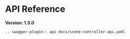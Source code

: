 # API Reference
**Version: 1.3.0**

```{eval-rst}
.. swagger-plugin:: api-docs/scene-controller-api.yaml
```
